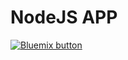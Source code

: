 # NodeJS APP
<a href="https://bluemix.net/deploy?repository=https://github.com/BrunoTCouto/Watson-assistant-Telegram-with-STT-TTS"
    target="_blank"><img src="http://bluemix.net/deploy/button.png" alt="Bluemix button"/></a>